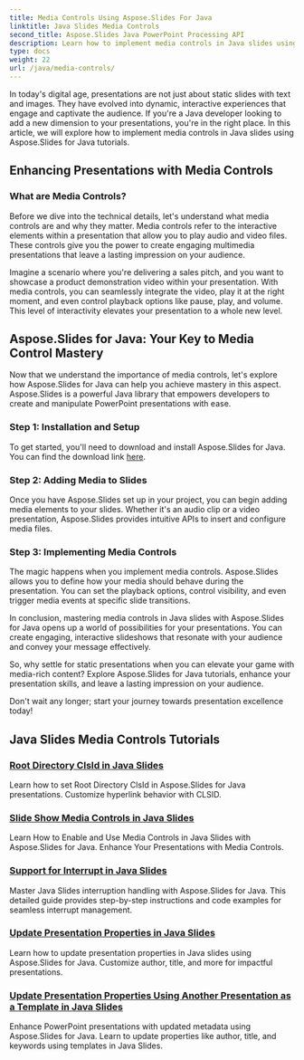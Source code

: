 ```yaml
---
title: Media Controls Using Aspose.Slides For Java
linktitle: Java Slides Media Controls
second_title: Aspose.Slides Java PowerPoint Processing API
description: Learn how to implement media controls in Java slides using Aspose.Slides for Java tutorials. Enhance your presentations with audio and video seamlessly.
type: docs
weight: 22
url: /java/media-controls/
---
```


In today's digital age, presentations are not just about static slides with text and images. They have evolved into dynamic, interactive experiences that engage and captivate the audience. If you're a Java developer looking to add a new dimension to your presentations, you're in the right place. In this article, we will explore how to implement media controls in Java slides using Aspose.Slides for Java tutorials.

## Enhancing Presentations with Media Controls

### What are Media Controls?

Before we dive into the technical details, let's understand what media controls are and why they matter. Media controls refer to the interactive elements within a presentation that allow you to play audio and video files. These controls give you the power to create engaging multimedia presentations that leave a lasting impression on your audience.

Imagine a scenario where you're delivering a sales pitch, and you want to showcase a product demonstration video within your presentation. With media controls, you can seamlessly integrate the video, play it at the right moment, and even control playback options like pause, play, and volume. This level of interactivity elevates your presentation to a whole new level.

## Aspose.Slides for Java: Your Key to Media Control Mastery

Now that we understand the importance of media controls, let's explore how Aspose.Slides for Java can help you achieve mastery in this aspect. Aspose.Slides is a powerful Java library that empowers developers to create and manipulate PowerPoint presentations with ease.

### Step 1: Installation and Setup

To get started, you'll need to download and install Aspose.Slides for Java. You can find the download link [here](https://releases.aspose.com/slides/java/).

### Step 2: Adding Media to Slides

Once you have Aspose.Slides set up in your project, you can begin adding media elements to your slides. Whether it's an audio clip or a video presentation, Aspose.Slides provides intuitive APIs to insert and configure media files.

### Step 3: Implementing Media Controls

The magic happens when you implement media controls. Aspose.Slides allows you to define how your media should behave during the presentation. You can set the playback options, control visibility, and even trigger media events at specific slide transitions.

In conclusion, mastering media controls in Java slides with Aspose.Slides for Java opens up a world of possibilities for your presentations. You can create engaging, interactive slideshows that resonate with your audience and convey your message effectively.

So, why settle for static presentations when you can elevate your game with media-rich content? Explore Aspose.Slides for Java tutorials, enhance your presentation skills, and leave a lasting impression on your audience.

Don't wait any longer; start your journey towards presentation excellence today!

## Java Slides Media Controls Tutorials
### [Root Directory ClsId in Java Slides](./root-directory-clsid-in-java-slides/)
Learn how to set Root Directory ClsId in Aspose.Slides for Java presentations. Customize hyperlink behavior with CLSID.
### [Slide Show Media Controls in Java Slides](./slide-show-media-controls-in-java-slides/)
Learn How to Enable and Use Media Controls in Java Slides with Aspose.Slides for Java. Enhance Your Presentations with Media Controls.
### [Support for Interrupt in Java Slides](./support-for-interrupt-in-java-slides/)
Master Java Slides interruption handling with Aspose.Slides for Java. This detailed guide provides step-by-step instructions and code examples for seamless interrupt management.
### [Update Presentation Properties in Java Slides](./update-presentation-properties-in-java-slides/)
Learn how to update presentation properties in Java slides using Aspose.Slides for Java. Customize author, title, and more for impactful presentations.
### [Update Presentation Properties Using Another Presentation as a Template in Java Slides](./update-presentation-properties-using-another-presentation-as-a-template-in-java-slides/)
Enhance PowerPoint presentations with updated metadata using Aspose.Slides for Java. Learn to update properties like author, title, and keywords using templates in Java Slides.